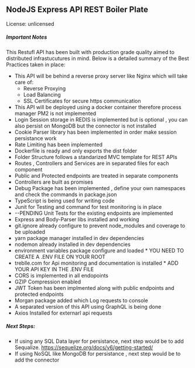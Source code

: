 ## NodeJS Express API REST Boiler Plate

License: unlicensed

##### Important Notes

This Restufl API has been built with production grade quality aimed to distributed infrastucutures in mind. Below is a detailed summary of the Best Practices taken in place:

* This API will be behind a reverse proxy server like Nginx which will take care of:
    + Reverse Proxying
    + Load Balancing
    + SSL Certificates for secure https communication
* This API will be deployed using a docker container therefore  process manager PM2 is not implemented
* Login Session storage in REDIS is implemented but is optional , you can also persist on MongoDB but the connector is not installed
* Cookie Parser library has been implemented in order make session persistance work
* Rate Limiting has been implemented
* Dockerfile is ready and only exports the dist folder
* Folder Structure follows a standarized MVC template for REST APIs
* Routes , Controllers and Services are in separated files for each component
* Public and Protected endpoints are treated in separate components
* Controllers are built as promises
* Debug Package has been implemented , define your own namespaces and check the commands in package.json
* TypeScript is being used for writing code
* Junit for Testing and command for test monitoring is in place
* --PENDING Unit Tests for the existing endpoints are implemented
* Express and Body-Parser libs installed and working
* git.ignore already configure to prevent node_modules and coverage to be uploaded
* yarn package manager installed in dev dependencies
* nodemon already installed in dev dependencies
* environment variables  package configure and loaded * YOU NEED TO CREATE A .ENV FILE ON YOUR ROOT
* treblle.com for Api monitoring and documentation is installed * ADD YOUR API KEY IN THE .ENV FILE
* CORS  is implemented in all endopoints
* GZIP Compression enabled
* JWT Token has been implmented along with public endpoints and protected endpoints
* Morgan package added which Log requests to console
* A separated version of this API using GraphQL is being done
* Axios Installed for externarl api requests


##### Next Steps:
* If using any SQL Data layer for persistance,  next step would be to add Sequalize. https://sequelize.org/docs/v6/getting-started/ 
* If using NoSQL like MongoDB for persistance , next step would be to add the connector

